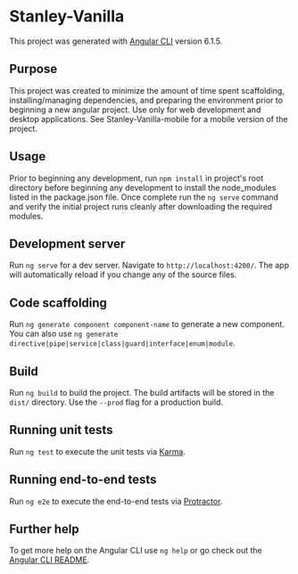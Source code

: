 # Stanley-Vanilla

This project was generated with [Angular CLI](https://github.com/angular/angular-cli) version 6.1.5.

## Purpose

This project was created to minimize the amount of time spent scaffolding, installing/managing dependencies, and preparing the environment prior to beginning a new angular project.
Use only for web development and desktop applications. See Stanley-Vanilla-mobile for a mobile version of the project. 

## Usage
Prior to beginning any development, run `npm install` in project's root directory before beginning any development to install the node_modules listed in the package.json file. 
Once complete run the `ng serve` command and verify the initial project runs cleanly after downloading the required modules.

## Development server

Run `ng serve` for a dev server. Navigate to `http://localhost:4200/`. The app will automatically reload if you change any of the source files.

## Code scaffolding

Run `ng generate component component-name` to generate a new component. You can also use `ng generate directive|pipe|service|class|guard|interface|enum|module`.

## Build

Run `ng build` to build the project. The build artifacts will be stored in the `dist/` directory. Use the `--prod` flag for a production build.

## Running unit tests

Run `ng test` to execute the unit tests via [Karma](https://karma-runner.github.io).

## Running end-to-end tests

Run `ng e2e` to execute the end-to-end tests via [Protractor](http://www.protractortest.org/).

## Further help

To get more help on the Angular CLI use `ng help` or go check out the [Angular CLI README](https://github.com/angular/angular-cli/blob/master/README.md).
